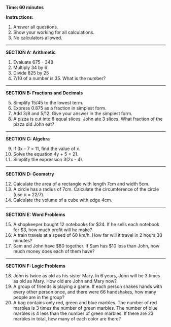 **Time: 60 minutes**

**Instructions:**

1. Answer all questions.
2. Show your working for all calculations.
3. No calculators allowed.

---

**SECTION A: Arithmetic**

1. Evaluate 675 - 348
2. Multiply 34 by 6
3. Divide 825 by 25
4. 7/10 of a number is 35. What is the number?

---

**SECTION B: Fractions and Decimals**

5. Simplify 15/45 to the lowest term.
6. Express 0.875 as a fraction in simplest form.
7. Add 3/8 and 5/12. Give your answer in the simplest form.
8. A pizza is cut into 8 equal slices. John ate 3 slices. What fraction of the pizza did John eat?

---

**SECTION C: Algebra**

9. If 3x - 7 = 11, find the value of x.
10. Solve the equation 4y + 5 = 21.
11. Simplify the expression 3(2x - 4).

---

**SECTION D: Geometry**

12. Calculate the area of a rectangle with length 7cm and width 5cm.
13. A circle has a radius of 7cm. Calculate the circumference of the circle (use π = 22/7).
14. Calculate the volume of a cube with edge 4cm.

---

**SECTION E: Word Problems**

15. A shopkeeper bought 12 notebooks for $24. If he sells each notebook for $3, how much profit will he make?
16. A train travels at a speed of 60 km/h. How far will it travel in 2 hours 30 minutes?
17. Sam and John have $80 together. If Sam has $10 less than John, how much money does each of them have?

---

**SECTION F: Logic Problems**

18. John is twice as old as his sister Mary. In 6 years, John will be 3 times as old as Mary. How old are John and Mary now?
19. A group of friends is playing a game. If each person shakes hands with every other person once, and there were 66 handshakes, how many people are in the group?
20. A bag contains only red, green and blue marbles. The number of red marbles is 3 times the number of green marbles. The number of blue marbles is 4 less than the number of green marbles. If there are 23 marbles in total, how many of each color are there?
